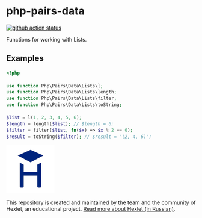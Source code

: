 # php-pairs-data

[![github action status](https://github.com/hexlet-components/php-pairs-data/workflows/PHP%20CI/badge.svg)](../../actions)

Functions for working with Lists.

## Examples

```php
<?php

use function Php\Pairs\Data\Lists\l;
use function Php\Pairs\Data\Lists\length;
use function Php\Pairs\Data\Lists\filter;
use function Php\Pairs\Data\Lists\toString;

$list = l(1, 2, 3, 4, 5, 6);
$length = length($list); // $length = 6;
$filter = filter($list, fn($x) => $x % 2 == 0);
$result = toString($filter); // $result = "(2, 4, 6)";
```

[![Hexlet Ltd. logo](https://raw.githubusercontent.com/Hexlet/assets/master/images/hexlet_logo128.png)](https://ru.hexlet.io/pages/about?utm_source=github&utm_medium=link&utm_campaign=php-pairs-data)

This repository is created and maintained by the team and the community of Hexlet, an educational project. [Read more about Hexlet (in Russian)](https://ru.hexlet.io/pages/about?utm_source=github&utm_medium=link&utm_campaign=php-pairs-data).
